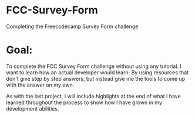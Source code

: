 # FCC-Survey-Form
Completing the Freecodecamp Survey Form challenge

# Goal: 

To complete the FCC Survey Form challenge without using any tutorial. I want to learn how an actual developer would learn: By using resources that don't give step by step answers, but instead give me the tools to come up with the answer on my own. 

As with the last project, I will include highlights at the end of what I have learned throughout the process to show how I have grown in my development abilities. 

